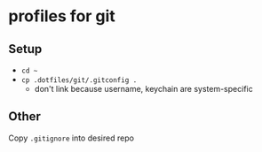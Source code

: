# profiles for git

## Setup
- `cd ~`
- `cp .dotfiles/git/.gitconfig .`
    - don't link because username, keychain are system-specific
## Other
Copy `.gitignore` into desired repo
